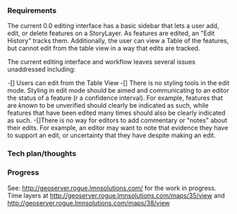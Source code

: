 ### Requirements

The current 0.0 editing interface has a basic sidebar that lets a user add, edit, or delete features on a StoryLayer. As features are edited, an "Edit History" tracks them. Additionally, the user can view a Table of the features, but cannot edit from the table view in a way that edits are tracked.

The current editing interface and workflow leaves several issues unaddressed including:

-[] Users can edit from the Table View
-[] There is no styling tools in the edit mode. Styling in edit mode should be aimed and communicating to an editor the status of a feature (r a confidence interval). For example, features that are _known_ to be unverified should clearly be indicated as such, while features that have been edited many times should also be clearly indicated as such.
-[]There is no way for editors to add commentary or "notes" about their edits. For example, an editor may want to note that evidence they have to support an edit, or uncertainty that they have despite making an edit.

### Tech plan/thoughts


### Progress

See: http://geoserver.rogue.lmnsolutions.com/ for the work in progress.
Time layers at http://geoserver.rogue.lmnsolutions.com/maps/35/view and http://geoserver.rogue.lmnsolutions.com/maps/38/view
